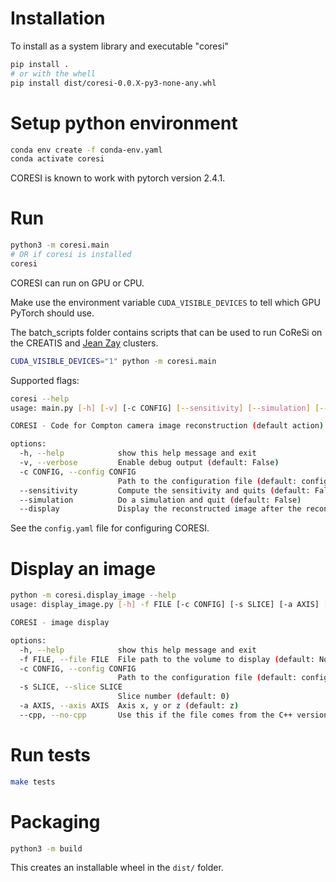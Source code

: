 <!--
SPDX-FileCopyrightText: 2024 Vincent Lequertier <vincent@vl8r.eu>, Voichita Maxim <voichita.maxim@creatis.insa-lyon.fr>

SPDX-License-Identifier: MIT
-->

# Installation

To install as a system library and executable "coresi"

```bash
pip install .
# or with the whell
pip install dist/coresi-0.0.X-py3-none-any.whl
```

# Setup python environment

```bash
conda env create -f conda-env.yaml
conda activate coresi
```

CORESI is known to work with pytorch version 2.4.1.

# Run

```bash
python3 -m coresi.main
# OR if coresi is installed
coresi
```

CORESI can run on GPU or CPU.

Make use the environment variable `CUDA_VISIBLE_DEVICES` to tell which GPU
PyTorch should use.

The batch_scripts folder contains scripts that can be used to run CoReSi on the
CREATIS and [Jean
Zay](http://www.idris.fr/eng/jean-zay/jean-zay-presentation-eng.html) clusters.


```bash
CUDA_VISIBLE_DEVICES="1" python -m coresi.main
```

Supported flags:

```bash
coresi --help
usage: main.py [-h] [-v] [-c CONFIG] [--sensitivity] [--simulation] [--display]

CORESI - Code for Compton camera image reconstruction (default action)

options:
  -h, --help            show this help message and exit
  -v, --verbose         Enable debug output (default: False)
  -c CONFIG, --config CONFIG
                        Path to the configuration file (default: config.yaml)
  --sensitivity         Compute the sensitivity and quits (default: False)
  --simulation          Do a simulation and quit (default: False)
  --display             Display the reconstructed image after the reconstruction (default: False)
```

See the `config.yaml` file for configuring CORESI.

# Display an image

```bash
python -m coresi.display_image --help
usage: display_image.py [-h] -f FILE [-c CONFIG] [-s SLICE] [-a AXIS] [--cpp | --no-cpp]

CORESI - image display

options:
  -h, --help            show this help message and exit
  -f FILE, --file FILE  File path to the volume to display (default: None)
  -c CONFIG, --config CONFIG
                        Path to the configuration file (default: config.yaml)
  -s SLICE, --slice SLICE
                        Slice number (default: 0)
  -a AXIS, --axis AXIS  Axis x, y or z (default: z)
  --cpp, --no-cpp       Use this if the file comes from the C++ version of CORESI (default: None)
```

# Run tests

```bash
make tests
```


# Packaging

```bash
python3 -m build
```

This creates an installable wheel in the `dist/` folder.
